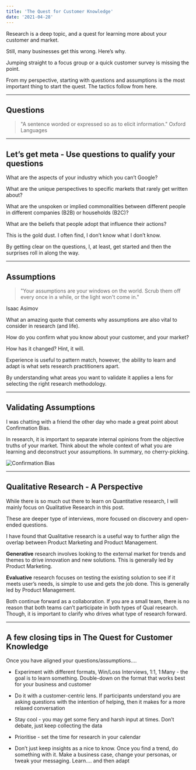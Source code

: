 ```yaml
---
title: 'The Quest for Customer Knowledge'
date: '2021-04-28'
---
```


Research is a deep topic, and a quest for learning more about your customer and market.

Still, many businesses get this wrong. Here’s why.

Jumping straight to a focus group or a quick customer survey is missing the point.

From my perspective, starting with questions and assumptions is the most important thing to start the quest. The tactics follow from here.

-----
## Questions
 
> "A sentence worded or expressed so as to elicit information."
Oxford Languages
-----
## Let’s get meta - Use questions to qualify your questions

What are the aspects of your industry which you can’t Google?

What are the unique perspectives to specific markets that rarely get written about?

What are the unspoken or implied commonalities between different people in different companies (B2B) or households (B2C)?

What are the beliefs that people adopt that influence their actions?

This is the gold dust. I often find, I don’t know what I don’t know.

By getting clear on the questions, I, at least, get started and then the surprises roll in along the way.

----

## Assumptions

> "Your assumptions are your windows on the world. Scrub them off every once in a while, or the light won't come in." 

Isaac Asimov

What an amazing quote that cements why assumptions are also vital to consider in research (and life).

How do you confirm what you know about your customer, and your market?

How has it changed? Hint, it will.

Experience is useful to pattern match, however, the ability to learn and adapt is what sets research practitioners apart.

By understanding what areas you want to validate it applies a lens for selecting the right research methodology.

----

## Validating Assumptions

I was chatting with a friend the other day who made a great point about Confirmation Bias.

In research, it is important to separate internal opinions from the objective truths of your market. Think about the whole context of what you are learning and deconstruct your assumptions. In summary, no cherry-picking. 

![Confirmation Bias](/images/ConfirmationBias.jpeg "Confirmation Bias")

----

## Qualitative Research - A Perspective

While there is so much out there to learn on Quantitative research, I will mainly focus on Qualitative Research in this post.

These are deeper type of interviews, more focused on discovery and open-ended questions.

I have found that Qualitative research is a useful way to further align the overlap between Product Marketing and Product Management. 

**Generative** research involves looking to the external market for trends and themes to drive innovation and new solutions. This is generally led by Product Marketing.

**Evaluative** research focuses on testing the existing solution to see if it meets user’s needs, is simple to use and gets the job done. This is generally led by Product Management.

Both continue forward as a collaboration. If you are a small team, there is no reason that both teams can’t participate in both types of Qual research. Though, it is important to clarify who drives what type of research forward.

----

## A few closing tips in The Quest for Customer Knowledge

Once you have aligned your questions/assumptions…. 

- Experiment with different formats, Win/Loss Interviews, 1:1, 1:Many - the goal is to learn something. Double-down on the format that works best for your business and customer

- Do it with a customer-centric lens. If participants understand you are asking questions with the intention of helping, then it makes for a more relaxed conversation

- Stay cool - you may get some fiery and harsh input at times. Don’t debate, just keep collecting the data

- Prioritise - set the time for research in your calendar

- Don’t just keep insights as a nice to know. Once you find a trend, do something with it. Make a business case, change your personas, or tweak your messaging. Learn…. and then adapt